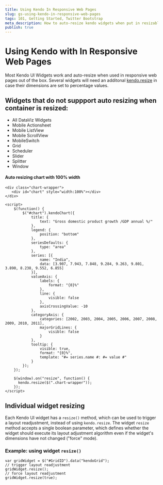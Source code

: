 ```yaml
---
title: Using Kendo In Responsive Web Pages
slug: gs-using-kendo-in-responsive-web-pages
tags: 101, Getting Started, Twitter Bootstrap
meta_description: How to auto-resize kendo widgets when put in resizable containers (splitter or window).
publish: true
---
```


# Using Kendo with In Responsive Web Pages

Most Kendo UI Widgets work and auto-resize when used in responsive web pages out of the box. Several widgets will need an additonal [kendo.resize](/kendo-ui/api/framework/kendo#methods-init) in case their dimensions are set to percentage values.

## Widgets that do not suppport auto resizing when container is resized: ##

* All DataViz Widgets
* Mobile Actionsheet
* Mobile ListView
* Mobile ScrollView
* MobileSwitch
* Grid
* Scheduler
* Slider
* Splitter
* Window

#### Auto resizing chart with 100% width

    <div class="chart-wrapper">
       <div id="chart" style="width:100%"></div>
    </div>

    <script>
        $(function() {
            $("#chart").kendoChart({
                title: {
                    text: "Gross domestic product growth /GDP annual %/"
                },
                legend: {
                    position: "bottom"
                },
                seriesDefaults: {
                    type: "area"
                },
                series: [{
                    name: "India",
                    data: [3.907, 7.943, 7.848, 9.284, 9.263, 9.801, 3.890, 8.238, 9.552, 6.855]
                }],
                valueAxis: {
                    labels: {
                        format: "{0}%"
                    },
                    line: {
                        visible: false
                    },
                    axisCrossingValue: -10
                },
                categoryAxis: {
                    categories: [2002, 2003, 2004, 2005, 2006, 2007, 2008, 2009, 2010, 2011],
                    majorGridLines: {
                        visible: false
                    }
                },
                tooltip: {
                    visible: true,
                    format: "{0}%",
                    template: "#= series.name #: #= value #"
                }
            });
        });

        $(window).on("resize", function() {
          kendo.resize($(".chart-wrapper"));
        });
    </script>

## Individual widget resizing

Each Kendo UI widget has a `resize()` method, which can be used to trigger a layout readjustment, instead of using `kendo.resize`.
The widget `resize` method accepts a single boolean parameter, which defines whether the widget should execute its layout adjustment algorithm even if the widget's dimensions have not changed ("force" mode).

### Example: using widget `resize()`

    var gridWidget = $("#GridID").data("kendoGrid");
    // trigger layout readjustment
    gridWidget.resize();
    // force layout readjustment
    gridWidget.resize(true);

